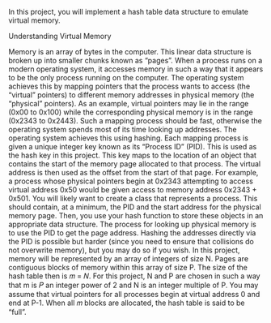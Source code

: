 In this project, you will implement a hash table data structure to emulate virtual memory. 

Understanding Virtual Memory

Memory is an array of bytes in the computer. This linear data structure is broken up into smaller chunks known as “pages”. When a process runs on a modern operating system, it accesses memory in such a way that it appears to be the only process running on the computer. The operating system achieves this by mapping pointers that the process wants to access (the “virtual” pointers) to different memory addresses in physical memory (the “physical” pointers). As an example, virtual pointers may lie in the range (0x00 to 0x100) while the corresponding physical memory is in the range (0x2343 to 0x2443). Such a mapping process should be fast, otherwise the operating system spends most of its time looking up addresses. The operating system achieves this using hashing. Each mapping process is given a unique integer key known as its “Process ID” (PID). This is used as the hash key in this project. This key maps to the location of an object that contains the start of the memory page allocated to that process. The virtual address is then used as the offset from the start of that page. For example, a process whose physical pointers begin at 0x2343 attempting to access virtual address 0x50 would be given access to memory address 0x2343 + 0x501.
You will likely want to create a class that represents a process. This should contain, at a minimum, the PID and the start address for the physical memory page. Then, you use your hash function to store these objects in an appropriate data structure. The process for looking up physical memory is to use the PID to get the page address. Hashing the addresses directly via the PID is possible but harder (since you need to ensure that collisions do not overwrite memory), but you may do so if you wish.
In this project, memory will be represented by an array of integers of size N. Pages are contiguous blocks of memory within this array of size P. The size of the hash table then is 𝑚 = 𝑁. For this project, N and P are chosen in such a way that m is
𝑃
an integer power of 2 and N is an integer multiple of P. You may assume that virtual pointers for all processes begin at virtual address 0 and end at P-1. When all 𝑚 blocks are allocated, the hash table is said to be “full”.
